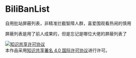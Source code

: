 # BiliBanList
 自用批站屏蔽列表，非精准拦截智障人群，喜爱围观看热闹的慎用

屏蔽列表是用了前人成果的，但是忘记是哪位大佬的屏蔽列表了

<a rel="license" href="http://creativecommons.org/licenses/by/4.0/"><img alt="知识共享许可协议" style="border-width:0" src="https://i.creativecommons.org/l/by/4.0/88x31.png" /></a><br />本作品采用<a rel="license" href="http://creativecommons.org/licenses/by/4.0/">知识共享署名 4.0 国际许可协议</a>进行许可。
